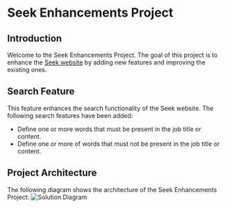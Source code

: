 # Seek Enhancements Project
## Introduction
Welcome to the Seek Enhancements Project.
The goal of this project is to enhance the [Seek website](https://www.seek.co.nz/)  by adding new features and improving the existing ones.
## Search Feature
This feature enhances the search functionality of the Seek website. The following search features have been added:
- Define one or more words that must be present in the job title or content.
- Define one or more of words that must not be present in the job title or content.
## Project Architecture
The following diagram shows the architecture of the Seek Enhancements Project:
![Solution Diagram](./project-resources/SolutionDiagram.drawio.svg)